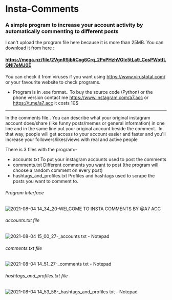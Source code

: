 # Insta-Comments
### A simple program to increase your account activity by automatically commenting to different posts

I can't upload the program file here because it is more than 25MB. You can download it from here :
#### https://mega.nz/file/2VgnRSjb#Cxg6Crq_2PoPHzhVOIc5tLa9_CosPWotfLQNI7eMJ0E
You can check it from viruses if you want using https://www.virustotal.com/ or your favourite website to check programs.

- Program is in .exe format.. To buy the source code (Python) or the phone version contact me https://www.instagram.com/a7.acc or https://t.me/a7_acc it costs 10$

-----------------------------------------------------------------------------------------------------------------------------------------------------------------------------------

In the comments file.. You can describe what your original instagram account does/share (like funny posts/memes or general information) in one line and in the same line put your original account beside the comment.. In that way, people will get access to your account easier and faster and you'll increase your followers/likes/views with real and active people


There is 3 files with the program:-
- accounts.txt                To put your instagram accounts used to post the comments
- comments.txt                Different comments you want to post (the program will choose a random comment on every post)
- hashtags_and_profiles.txt   Profiles and hashtags used to scrape the posts you want to comment to.



###### Program Interface

![2021-08-04 14_34_20-WELCOME TO INSTA COMMENTS BY @A7 ACC](https://user-images.githubusercontent.com/58238467/128181831-f34fe0e7-68ac-427a-8f81-ba7c20d98407.png)


###### accounts.txt file

![2021-08-04 15_00_27-_accounts txt - Notepad](https://user-images.githubusercontent.com/58238467/128199460-5074cffe-ea24-4e5c-950a-108ab7ecac4e.png)


###### comments.txt file 

![2021-08-04 14_51_27-_comments txt - Notepad](https://user-images.githubusercontent.com/58238467/128199765-f25cc6a9-a997-44b2-afeb-f9afbc91200a.png)



###### hashtags_and_profiles.txt file

![2021-08-04 14_53_58-_hashtags_and_profiles txt - Notepad](https://user-images.githubusercontent.com/58238467/128200011-fad2fcd1-75ff-446e-95d4-ba31dcdbdf59.png)
